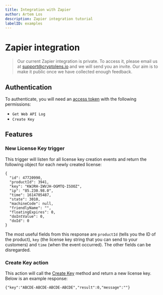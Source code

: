 ```yaml
---
title: Integration with Zapier
author: Artem Los
description: Zapier integration tutorial
labelID: examples
---
```


# Zapier integration

> Our current Zapier integration is private. To access it, please email us at [support@cryptolens.io](mailto:support@cryptolens.io) and we will send you an invite. Our aim is to make it public once we have collected enough feedback.

## Authentication
To authenticate, you will need an [access token](https://app.cryptolens.io/User/AccessToken#/) with the following permissions:

* `Get Web API Log`
* `Create Key`

## Features
### New License Key trigger
This trigger will listen for all license key creation events and return the following object for each newly created license:

```
{
  "id": 47720990,
  "productId": 3941,
  "key": "KWJRH-IWVJH-OGMTQ-ISOOZ",
  "ip": "85.230.98.0",
  "time": 1614705487,
  "state": 3010,
  "machineCode": null,
  "friendlyName": "",
  "floatingExpires": 0,
  "doIntValue": 0,
  "doId": 0
}
```

The most useful fields from this response are `productId` (tells you the ID of the product), `key` (the license key string that you can send to your customers) and `time` (when the event occurred). The other fields can be disregarded.

### Create Key action
This action will call the [Create Key](https://app.cryptolens.io/docs/api/v3/CreateKey/) method and return a new license key. Below is an example response:

```
{"key":"ABCDE-ABCDE-ABCDE-ABCDE","result":0,"message":""}
```